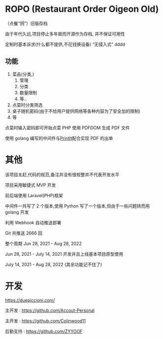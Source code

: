 # ROPO (Restaurant Order Oigeon Old)

（点餐“鸽”）旧版存档

由于年代久远,项目停止多年故而开源作为存档, 并不保证可用性

定制时基本诉求(什么都不提供,不花钱换设备) “无侵入式”
dddd

## 功能

1. 菜品(分类,)
    1. 管理
    2. 分类
    3. 数量限制
    4. 等..
2. 点菜时分类筛选
3. 桌子随机密码(由于不给用户提供网络等各种内容为了安全加的限制)
4. 等

点菜时输入密码即可开始点菜
PHP 使用 PDFDOM 生成 PDF 文件

使用 golang 编写的中间件与[PrintIt](https://github.com/huysentruitw/print-it)配合实现 PDF 的出单

# 其他

该项目太赶,代码的规范,备注并没有很规整并不代表开发水平

项目采用敏捷式 MVP 开发

前后端使用 Laravel(PHP)框架

中间件一共写了 2 个版本,使用 Python 写了一个版本,但由于一些问题转而用 golang 开发

利用 Webhook 自动推送部署

Git 共推送 2666 回

整个周期 Jun 28, 2021 - Aug 28, 2022

Jun 28, 2021 - July 14, 2021 开发并且上线基本项目原型使用

July 14, 2021 - Aug 28, 2022 (其余功能记不住了)

# 开发

https://duepiccioni.com/

主开发 : https://github.com/Accout-Personal

主开发 : https://github.com/Colinwood11

后勤支持 : https://github.com/ZYYOOF

